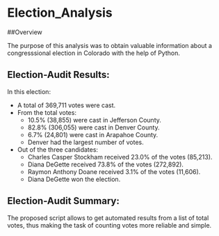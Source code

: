 # Election_Analysis

##Overview

The purpose of this analysis was to obtain valuable information about a congresssional election in Colorado with the help of Python.

## Election-Audit Results:

In this election: 

- A total of 369,711 votes were cast.
- From the total votes:
    - 10.5% (38,855) were cast in Jefferson County.
    - 82.8% (306,055) were cast in Denver County.
    - 6.7% (24,801) were cast in Arapahoe County.
    - Denver had the largest number of votes.
- Out of the three candidates:
    - Charles Casper Stockham received 23.0% of the votes (85,213).
    - Diana DeGette received 73.8% of the votes (272,892).
    - Raymon Anthony Doane received 3.1% of the votes (11,606).
    - Diana DeGette won the election.
    
    
## Election-Audit Summary: 

The proposed script allows to get automated results from a list of total votes, thus making the task of counting votes more reliable and simple.

